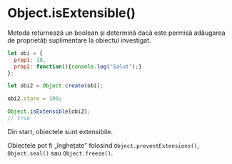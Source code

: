 # Object.isExtensible()

Metoda returnează un boolean și determină dacă este permisă adăugarea de proprietăți suplimentare la obiectul investigat.

```javascript
let obi = {
  prop1: 10,
  prop2: function(){console.log("Salut");}
};

let obi2 = Object.create(obi);

obi2.stare = 100;

Object.isExtensible(obi2);
// true
```

Din start, obiectele sunt extensibile.

Obiectele pot fi „înghețate” folosind `Object.preventExtensions()`, `Object.seal()` sau `Object.freeze()`.
